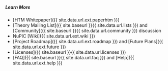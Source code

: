 ##### Learn More

* <i class="fa-file-pdf-o"></i> [HTM Whitepaper]({{ site.data.url.ext.paperhtm }})
* <i></i> [Theory Mailing List]({{ site.baseurl }}{{ site.data.url.lists }}) and
  [Community]({{ site.baseurl }}{{ site.data.url.community }}) discussion
* <i class="fa-edit"></i> NuPIC [Wiki]({{ site.data.url.ext.wiki }})
* <i></i> [Project Roadmap]({{ site.data.url.ext.roadmap }}) and
  [Future Plans]({{ site.data.url.ext.future }})
* <i></i> [Licenses]({{ site.baseurl }}{{ site.data.url.licenses }})
* <i class="fa-question"></i> [FAQ]({{ site.baseurl }}{{ site.data.url.faq }})
  and [Help]({{ site.data.url.ext.help }})
